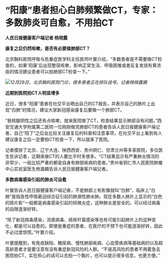 # “阳康”患者担心白肺频繁做CT，专家：多数肺炎可自愈，不用拍CT

**人民日报健康客户端记者 杨晓露**

**康复之后仍然咳嗽，是否有必要做肺部CT？**

北京胸科医院呼吸与危重症医学科主任医师叶寰介绍，“多数患者是不需要做CT检查的，如果'阳康'后出现整宿咳嗽，影响正常生活、呼吸困难或者反复发烧有黄浓痰的情况建议患者可以拍肺部CT检查一下。”

![](https://inews.gtimg.com/newsapp_bt/0/15584016708/1000)_12月29日，北京胸科医院门诊，很多患者正在排队挂号。记者杨晓露摄_

**近期到医院拍CT人明显增多**

近日，很多“阳康”患者在社交平台晒出自己的CT报告，并表示自己的肺片上出现“白肺”的情况，建议大家新冠感染康复后要做一个肺部CT。

“我核酸阴性之后还有点咳嗽，就来医院做了CT，检查结果显示肺部没有问题。”西安交通大学附属第二医院一位刚刚做完肺部CT的患者告诉人民日报健康客户端记者，自己“阳了”之后会比较关注康复后的科普和注意事项，在社交平台上看到有人建议康复之后一定要拍CT检查一下，所以就来了医院。

记者摸排了北京、辽宁大连、陕西西安、贵州铜仁、甘肃兰州等多家医院，多位医生告诉记者，近期来做CT的人要比平时多很多。“CT结果显示有严重肺炎情况的非常少，一般比较严重的都是自身有肺部疾病的患者。”贵州省铜仁市人民医院肿瘤中心实验室医生杨潞頔告诉人民日报健康客户端记者。

**多数病毒感染引起的肺炎可自愈**

叶寰告诉人民日报健康客户端记者，不是肺部上有影像就叫“白肺”，临床上“白肺”是指急性呼吸窘迫综合征引起的肺源性肺水肿。现在多数人肺片上显示的“白色的斑片影”一般都是病毒感染引起的轻微炎症，这种肺炎是安全的，可以经过病毒的自限逐渐好转。

“除了新冠病毒感染，流感病毒、结核杆菌感染等也有可能引起肺片上的这种变化，都是可以自愈的。即便是重症的患者，在医疗的干预下也可能逐渐好转，因此不必过度惊慌。”叶寰介绍。

叶寰提醒到，有免疫缺陷、糖尿病、慢性肺部疾病、心血管疾病等基础病的以及超高龄患者才是要注意有没有重症新冠风险的人群。“不是高风险的患者不用着急去医院拍CT，实在担心的话可以去拍一个胸片，也可以提示很多信息，也更方便。”

